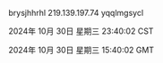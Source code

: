 brysjhhrhl 219.139.197.74 yqqlmgsycl

2024年 10月 30日 星期三 23:40:02 CST

2024年 10月 30日 星期三 15:40:02 GMT
